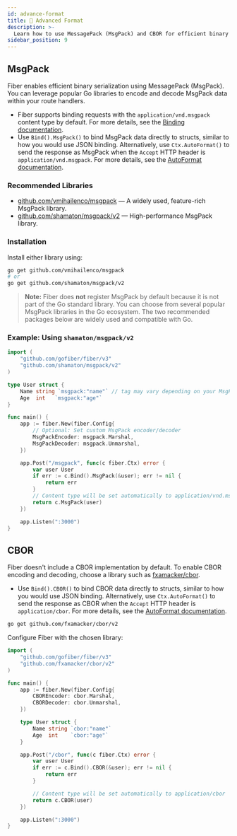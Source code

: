 ```yaml
---
id: advance-format
title: 🐛 Advanced Format
description: >-
  Learn how to use MessagePack (MsgPack) and CBOR for efficient binary serialization in Fiber applications.
sidebar_position: 9
---
```


## MsgPack

Fiber enables efficient binary serialization using MessagePack (MsgPack). You can leverage popular Go libraries to encode and decode MsgPack data within your route handlers.

- Fiber supports binding requests with the `application/vnd.msgpack` content type by default. For more details, see the [Binding documentation](../api/bind.md#msgpack).
- Use `Bind().MsgPack()` to bind MsgPack data directly to structs, similar to how you would use JSON binding. Alternatively, use `Ctx.AutoFormat()` to send the response as MsgPack when the `Accept` HTTP header is `application/vnd.msgpack`. For more details, see the [AutoFormat documentation](../api/ctx.md#autoformat).

### Recommended Libraries

- [github.com/vmihailenco/msgpack](https://pkg.go.dev/github.com/vmihailenco/msgpack) — A widely used, feature-rich MsgPack library.
- [github.com/shamaton/msgpack/v2](https://pkg.go.dev/github.com/shamaton/msgpack/v2) — High-performance MsgPack library.

### Installation

Install either library using:

```bash
go get github.com/vmihailenco/msgpack
# or
go get github.com/shamaton/msgpack/v2
```

> **Note:** Fiber does **not** register MsgPack by default because it is not part of the Go standard library. You can choose from several popular MsgPack libraries in the Go ecosystem. The two recommended packages below are widely used and compatible with Go.

### Example: Using `shamaton/msgpack/v2`

```go
import (
    "github.com/gofiber/fiber/v3"
    "github.com/shamaton/msgpack/v2"
)

type User struct {
    Name string `msgpack:"name"` // tag may vary depending on your MsgPack library
    Age  int   `msgpack:"age"`
}

func main() {
    app := fiber.New(fiber.Config{
        // Optional: Set custom MsgPack encoder/decoder
        MsgPackEncoder: msgpack.Marshal,
        MsgPackDecoder: msgpack.Unmarshal,
    })

    app.Post("/msgpack", func(c fiber.Ctx) error {
        var user User
        if err := c.Bind().MsgPack(&user); err != nil {
            return err
        }
        // Content type will be set automatically to application/vnd.msgpack
        return c.MsgPack(user)
    })

    app.Listen(":3000")
}
```

## CBOR

Fiber doesn't include a CBOR implementation by default. To enable CBOR encoding and decoding, choose a library such as [fxamacker/cbor](https://github.com/fxamacker/cbor).

- Use `Bind().CBOR()` to bind CBOR data directly to structs, similar to how you would use JSON binding. Alternatively, use `Ctx.AutoFormat()` to send the response as CBOR when the `Accept` HTTP header is `application/cbor`. For more details, see the [AutoFormat documentation](../api/ctx.md#autoformat).

```bash
go get github.com/fxamacker/cbor/v2
```

Configure Fiber with the chosen library:

```go
import (
    "github.com/gofiber/fiber/v3"
    "github.com/fxamacker/cbor/v2"
)

func main() {
    app := fiber.New(fiber.Config{
        CBOREncoder: cbor.Marshal,
        CBORDecoder: cbor.Unmarshal,
    })

    type User struct {
        Name string `cbor:"name"`
        Age  int    `cbor:"age"`
    }

    app.Post("/cbor", func(c fiber.Ctx) error {
        var user User
        if err := c.Bind().CBOR(&user); err != nil {
            return err
        }

        // Content type will be set automatically to application/cbor
        return c.CBOR(user)
    })

    app.Listen(":3000")
}
```
